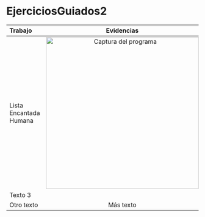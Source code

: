 # EjerciciosGuiados2

| Trabajo | Evidencias | Codigo |
|:-----------|:--------:|-----------:|
| Lista Encantada Humana   |<img src="" alt="Captura del programa" width="400">
  | Texto 3    |
| Otro texto | Más texto| Fin        |
